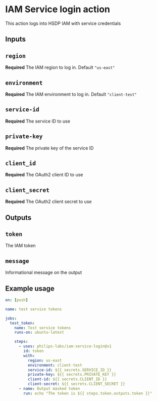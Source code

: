 # IAM Service login action

This action logs into HSDP IAM with service credentials

## Inputs

## `region`

**Required** The IAM region to log in. Default `"us-east"`

## `environment`

**Required** The IAM environment to log in. Default `"client-test"`

## `service-id`

**Required** The service ID to use

## `private-key`

**Required** The private key of the service ID

## `client_id`

**Required** The OAuth2 client ID to use

## `client_secret`

**Required** The OAuth2 client secret to use

## Outputs

## `token`

The IAM token

## `message`

Informational message on the output

## Example usage

```yml
on: [push]

name: test service tokens

jobs:
  test_token:
    name: Test service tokens
    runs-on: ubuntu-latest

    steps:
      - uses: philips-labs/iam-service-login@v1
        id: token
        with:
          region: us-east
          environment: client-test
          service-id: ${{ secrets.SERVICE_ID }}
          private-key: ${{ secrets.PRIVATE_KEY }}
          client-id: ${{ secrets.CLIENT_ID }}
          client-secret: ${{ secrets.CLIENT_SECRET }}
      - name: Output masked token
        run: echo "The token is ${{ steps.token.outputs.token }}"
```
